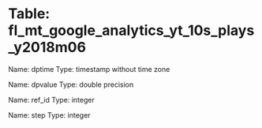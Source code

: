 Table: fl_mt_google_analytics_yt_10s_plays_y2018m06
===================================================

Name: dptime
Type: timestamp without time zone

Name: dpvalue
Type: double precision

Name: ref_id
Type: integer

Name: step
Type: integer

